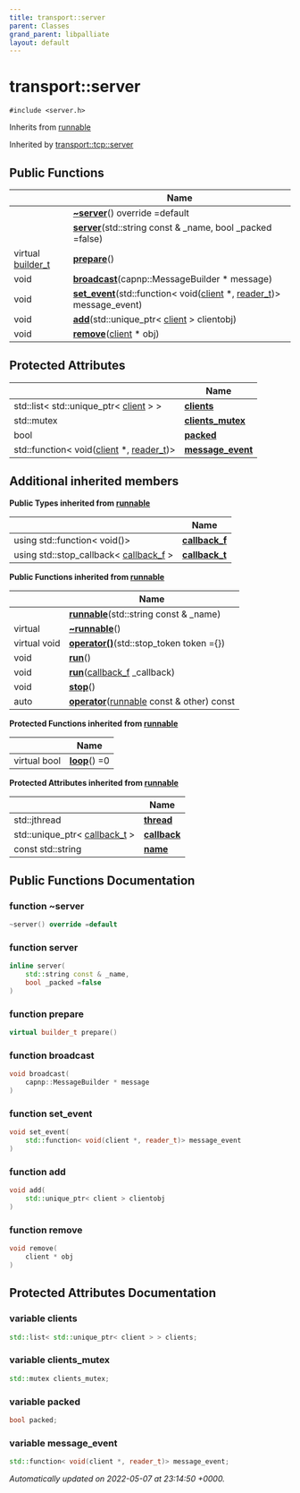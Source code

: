 ```yaml
---
title: transport::server
parent: Classes
grand_parent: libpalliate
layout: default
---
```


# transport::server






`#include <server.h>`

Inherits from [runnable](/libpalliate/generated/Classes/classrunnable)

Inherited by [transport::tcp::server](/libpalliate/generated/Classes/classtransport_1_1tcp_1_1server)

## Public Functions

|                | Name           |
| -------------- | -------------- |
| | **[~server](/libpalliate/generated/Classes/classtransport_1_1server#function-~server)**() override =default |
| | **[server](/libpalliate/generated/Classes/classtransport_1_1server#function-server)**(std::string const & _name, bool _packed =false) |
| virtual [builder_t](/libpalliate/generated/Namespaces/namespacetransport#using-builder-t) | **[prepare](/libpalliate/generated/Classes/classtransport_1_1server#function-prepare)**() |
| void | **[broadcast](/libpalliate/generated/Classes/classtransport_1_1server#function-broadcast)**(capnp::MessageBuilder * message) |
| void | **[set_event](/libpalliate/generated/Classes/classtransport_1_1server#function-set-event)**(std::function< void([client](/libpalliate/generated/Classes/classtransport_1_1client) *, [reader_t](/libpalliate/generated/Namespaces/namespacetransport#using-reader-t))> message_event) |
| void | **[add](/libpalliate/generated/Classes/classtransport_1_1server#function-add)**(std::unique_ptr< [client](/libpalliate/generated/Classes/classtransport_1_1client) > clientobj) |
| void | **[remove](/libpalliate/generated/Classes/classtransport_1_1server#function-remove)**([client](/libpalliate/generated/Classes/classtransport_1_1client) * obj) |

## Protected Attributes

|                | Name           |
| -------------- | -------------- |
| std::list< std::unique_ptr< [client](/libpalliate/generated/Classes/classtransport_1_1client) > > | **[clients](/libpalliate/generated/Classes/classtransport_1_1server#variable-clients)**  |
| std::mutex | **[clients_mutex](/libpalliate/generated/Classes/classtransport_1_1server#variable-clients-mutex)**  |
| bool | **[packed](/libpalliate/generated/Classes/classtransport_1_1server#variable-packed)**  |
| std::function< void([client](/libpalliate/generated/Classes/classtransport_1_1client) *, [reader_t](/libpalliate/generated/Namespaces/namespacetransport#using-reader-t))> | **[message_event](/libpalliate/generated/Classes/classtransport_1_1server#variable-message-event)**  |

## Additional inherited members

**Public Types inherited from [runnable](/libpalliate/generated/Classes/classrunnable)**

|                | Name           |
| -------------- | -------------- |
| using std::function< void()> | **[callback_f](/libpalliate/generated/Classes/classrunnable#using-callback-f)**  |
| using std::stop_callback< [callback_f](/libpalliate/generated/Classes/classrunnable#using-callback-f) > | **[callback_t](/libpalliate/generated/Classes/classrunnable#using-callback-t)**  |

**Public Functions inherited from [runnable](/libpalliate/generated/Classes/classrunnable)**

|                | Name           |
| -------------- | -------------- |
| | **[runnable](/libpalliate/generated/Classes/classrunnable#function-runnable)**(std::string const & _name) |
| virtual | **[~runnable](/libpalliate/generated/Classes/classrunnable#function-~runnable)**() |
| virtual void | **[operator()](/libpalliate/generated/Classes/classrunnable#function-operator())**(std::stop_token token ={}) |
| void | **[run](/libpalliate/generated/Classes/classrunnable#function-run)**() |
| void | **[run](/libpalliate/generated/Classes/classrunnable#function-run)**([callback_f](/libpalliate/generated/Classes/classrunnable#using-callback-f) _callback) |
| void | **[stop](/libpalliate/generated/Classes/classrunnable#function-stop)**() |
| auto | **[operator](/libpalliate/generated/Classes/classrunnable#function-operator)**([runnable](/libpalliate/generated/Classes/classrunnable) const & other) const |

**Protected Functions inherited from [runnable](/libpalliate/generated/Classes/classrunnable)**

|                | Name           |
| -------------- | -------------- |
| virtual bool | **[loop](/libpalliate/generated/Classes/classrunnable#function-loop)**() =0 |

**Protected Attributes inherited from [runnable](/libpalliate/generated/Classes/classrunnable)**

|                | Name           |
| -------------- | -------------- |
| std::jthread | **[thread](/libpalliate/generated/Classes/classrunnable#variable-thread)**  |
| std::unique_ptr< [callback_t](/libpalliate/generated/Classes/classrunnable#using-callback-t) > | **[callback](/libpalliate/generated/Classes/classrunnable#variable-callback)**  |
| const std::string | **[name](/libpalliate/generated/Classes/classrunnable#variable-name)**  |


## Public Functions Documentation

### function ~server

```cpp
~server() override =default
```


### function server

```cpp
inline server(
    std::string const & _name,
    bool _packed =false
)
```


### function prepare

```cpp
virtual builder_t prepare()
```


### function broadcast

```cpp
void broadcast(
    capnp::MessageBuilder * message
)
```


### function set_event

```cpp
void set_event(
    std::function< void(client *, reader_t)> message_event
)
```


### function add

```cpp
void add(
    std::unique_ptr< client > clientobj
)
```


### function remove

```cpp
void remove(
    client * obj
)
```


## Protected Attributes Documentation

### variable clients

```cpp
std::list< std::unique_ptr< client > > clients;
```


### variable clients_mutex

```cpp
std::mutex clients_mutex;
```


### variable packed

```cpp
bool packed;
```


### variable message_event

```cpp
std::function< void(client *, reader_t)> message_event;
```



_Automatically updated on 2022-05-07 at 23:14:50 +0000._